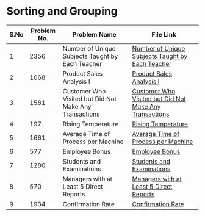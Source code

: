 

# Sorting and Grouping

|S.No| Problem No. | Problem Name                  | File Link                       | 
|-----|-------------|--------------------------------|----------------------------------|
| 1 | 2356  |  Number of Unique Subjects Taught by Each Teacher | [ Number of Unique Subjects Taught by Each Teacher]( https://leetcode.com/problems/number-of-unique-subjects-taught-by-each-teacher?envType=study-plan-v2&envId=top-sql-50)|
| 2 | 1068 |  Product Sales Analysis I | [ Product Sales Analysis I](https://leetcode.com/problems/product-sales-analysis-i?envType=study-plan-v2&envId=top-sql-50)  | 
| 3 | 1581   | Customer Who Visited but Did Not Make Any Transactions | [Customer Who Visited but Did Not Make Any Transactions](https://leetcode.com/problems/customer-who-visited-but-did-not-make-any-transactions?envType=study-plan-v2&envId=top-sql-50)
| 4 | 197  | Rising Temperature| [Rising Temperature]( https://leetcode.com/problems/rising-temperature?envType=study-plan-v2&envId=top-sql-50)        | 
| 5 | 1661    |  Average Time of Process per Machine | [Average Time of Process per Machine](https://leetcode.com/problems/average-time-of-process-per-machine?envType=study-plan-v2&envId=top-sql-50)    | 
| 6 | 577   |   Employee Bonus | [ Employee Bonus](https://leetcode.com/problems/employee-bonus?envType=study-plan-v2&envId=top-sql-50)    |
| 7 | 1280  | Students and Examinations | [Students and Examinations](https://leetcode.com/problems/students-and-examinations?envType=study-plan-v2&envId=top-sql-50)    |
| 8 | 570    |  Managers with at Least 5 Direct Reports | [Managers with at Least 5 Direct Reports](https://leetcode.com/problems/managers-with-at-least-5-direct-reports?envType=study-plan-v2&envId=top-sql-50)    |
| 9 | 1934 |  Confirmation Rate | [Confirmation Rate](https://leetcode.com/problems/confirmation-rate?envType=study-plan-v2&envId=top-sql-50)    |


